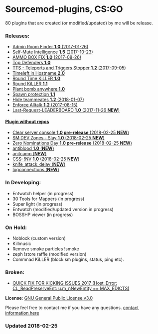 # Sourcemod-plugins, CS:GO

80 plugins that are created (or modified/updated) by me will be release.

### Releases:
  - [Admin Room Finder **1.0** (2017-01-26)](https://github.com/IT-KiLLER/CSGO-Admin-Room-Finder)
  - [Self-Mute Intelligence **1.5** (2017-10-23)](https://github.com/IT-KiLLER/CSGO-Self-Mute-Intelligence)
  - [AMMO BOX FIX **1.0** (2017-08-26)](https://github.com/IT-KiLLER/CSGO-AMMO-BOX-FIX)
  - [Top Defenders **1.0**](https://github.com/IT-KiLLER/CSGO-TOP-DEFENDERS)
  - [TTS - Teleports and Triggers Stopper **1.2** (2017-09-05)](https://github.com/IT-KiLLER/CSGO-TTS-Teleports-and-Triggers-Stopper)
  - [Timeleft in Hostname **2.0**](https://github.com/IT-KiLLER/CSGO-Timeleft-in-Hostname)
  - [Round Time KiLLER **1.0**](https://github.com/IT-KiLLER/CSGO-Round-Time-KiLLER)
  - [Round KiLLER **1.1**](https://github.com/IT-KiLLER/CSGO-Round-KiLLER)
  - [Plant bomb anywhere **1.0**](https://github.com/IT-KiLLER/CSGO-Plant-bomb-anywhere)
  - [Spawn protection **1.1**](https://github.com/IT-KiLLER/CSGO-Spawn-protection)
  - [Hide teammeates **1.2** (2018-01-07)](https://github.com/IT-KiLLER/CSGO-Hide-teammates)
  - [Enforce Alltalk **1.2** (2017-08-15)](https://github.com/IT-KiLLER/CSGO-Alltalk)
  - [Last-Request-LEADERBOARD **1.0** (2017-11-26 **NEW**)](https://github.com/IT-KiLLER/CSGO-JailBreak-Last-Request-LEADERBOARD)

#### [Plugin without repos](https://github.com/IT-KiLLER/Sourcemod-plugins/tree/master/Plugins)
  - [Clear server console **1.0 pre-release** (2018-02-25 **NEW**)](https://github.com/IT-KiLLER/Sourcemod-plugins/tree/master/Plugins/Clear%20server%20console)
  - [SM DEV Zones - Slay **1.0** (2018-02-25 **NEW**)](https://github.com/IT-KiLLER/Sourcemod-plugins/tree/master/Plugins/SM%20DEV%20Zones%20-%20Slay)
  - [Zero Nominations Day **1.0 pre-release** (2018-02-25 **NEW**)](https://github.com/IT-KiLLER/Sourcemod-plugins/tree/master/Plugins/Zero%20Nominations%20Day)
  - [antiblood **1.0** (**NEW**)](https://github.com/IT-KiLLER/Sourcemod-plugins/tree/master/Plugins/antiblood)  
  - [anitcamp (**NEW**)](https://github.com/IT-KiLLER/Sourcemod-plugins/tree/master/Plugins/anticamp)  
  - [CSS: !NV **1.0** (2018-02-25 **NEW**)](https://github.com/IT-KiLLER/Sourcemod-plugins/tree/master/Plugins/css-nvgs)
  - [knife_attack_delay (**NEW**)](https://github.com/IT-KiLLER/Sourcemod-plugins/tree/master/Plugins/knife_attack_delay)
  - [logconnections (**NEW**)](https://github.com/IT-KiLLER/Sourcemod-plugins/tree/master/Plugins/logconnections)

### In Developing:
  - Entwatch helper (in progress)
  - 30 Tools for Mappers (in progress)
  - Super light (in progress)
  - Entwatch (modified/updated version in progress)
  - BOSSHP viewer (in progress)
  
### On Hold:
  - Noblock (custom version)
  - Killmusic
  - Remove smoke particles !smoke
  - zeph !store raffle (modified version)
  - Commnad KiLLER (block sm plugins, status, ping etc).
  
### Broken:
  - [QUICK FIX FOR KICKING ISSUES 2017 (Host_Error: CL_ReadPreserveEnt: u.m_nNewEntity == MAX_EDICTS)](https://github.com/IT-KiLLER/CSGO-QUICK-FIX-FOR-KICKING-ISSUES-2017)
  
  
**License**: [GNU General Public License v3.0](https://github.com/IT-KiLLER/Sourcemod-plugins/blob/master/LICENSE)

Please feel free to contact me if you have any questions. [contact information here](https://github.com/IT-KiLLER/HOW-TO-CONTACT-ME)

### Updated 2018-02-25
